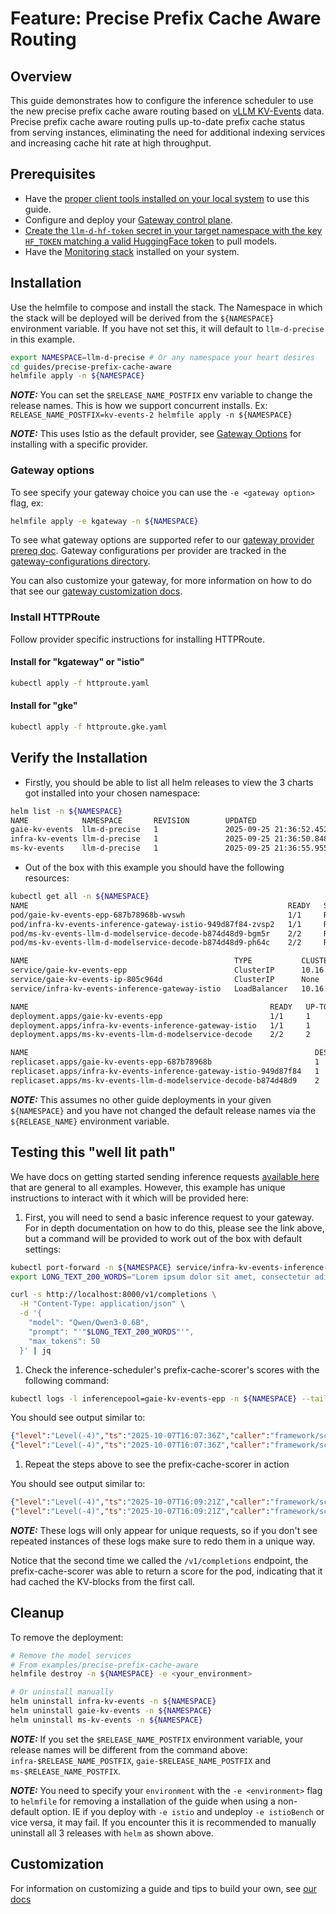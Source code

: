 # Feature: Precise Prefix Cache Aware Routing

## Overview

This guide demonstrates how to configure the inference scheduler to use the new precise prefix cache aware routing based on [vLLM KV-Events](https://github.com/vllm-project/vllm/issues/16669) data. Precise prefix cache aware routing pulls up-to-date prefix cache status from serving instances, eliminating the need for additional indexing services and increasing cache hit rate at high throughput.

## Prerequisites

- Have the [proper client tools installed on your local system](../prereq/client-setup/README.md) to use this guide.
- Configure and deploy your [Gateway control plane](../prereq/gateway-provider/README.md).
- [Create the `llm-d-hf-token` secret in your target namespace with the key `HF_TOKEN` matching a valid HuggingFace token](../prereq/client-setup/README.md#huggingface-token) to pull models.
- Have the [Monitoring stack](../../docs/monitoring/README.md) installed on your system.

## Installation

Use the helmfile to compose and install the stack. The Namespace in which the stack will be deployed will be derived from the `${NAMESPACE}` environment variable. If you have not set this, it will default to `llm-d-precise` in this example.

```bash
export NAMESPACE=llm-d-precise # Or any namespace your heart desires
cd guides/precise-prefix-cache-aware
helmfile apply -n ${NAMESPACE}
```

**_NOTE:_** You can set the `$RELEASE_NAME_POSTFIX` env variable to change the release names. This is how we support concurrent installs. Ex: `RELEASE_NAME_POSTFIX=kv-events-2 helmfile apply -n ${NAMESPACE}`

**_NOTE:_** This uses Istio as the default provider, see [Gateway Options](./README.md#gateway-options) for installing with a specific provider.

### Gateway options

To see specify your gateway choice you can use the `-e <gateway option>` flag, ex:

```bash
helmfile apply -e kgateway -n ${NAMESPACE}
```

To see what gateway options are supported refer to our [gateway provider prereq doc](../prereq/gateway-provider/README.md#supported-providers). Gateway configurations per provider are tracked in the [gateway-configurations directory](../prereq/gateway-provider/common-configurations/).

You can also customize your gateway, for more information on how to do that see our [gateway customization docs](../../docs/customizing-your-gateway.md).

### Install HTTPRoute

Follow provider specific instructions for installing HTTPRoute.

#### Install for "kgateway" or "istio"

```bash
kubectl apply -f httproute.yaml
```

#### Install for "gke"

```bash
kubectl apply -f httproute.gke.yaml
```

## Verify the Installation

- Firstly, you should be able to list all helm releases to view the 3 charts got installed into your chosen namespace:

```bash
helm list -n ${NAMESPACE}
NAME            NAMESPACE       REVISION        UPDATED                                 STATUS          CHART                           APP VERSION
gaie-kv-events  llm-d-precise   1               2025-09-25 21:36:52.452999581 +0000 UTC deployed        inferencepool-v1.0.1            v1.0.1
infra-kv-events llm-d-precise   1               2025-09-25 21:36:50.848300265 +0000 UTC deployed        llm-d-infra-v1.3.3              v0.3.0     
ms-kv-events    llm-d-precise   1               2025-09-25 21:36:55.955958022 +0000 UTC deployed        llm-d-modelservice-v0.2.11      v0.2.0 
```

- Out of the box with this example you should have the following resources:

```bash
kubectl get all -n ${NAMESPACE}
NAME                                                          READY   STATUS    RESTARTS   AGE
pod/gaie-kv-events-epp-687b78968b-wvswh                       1/1     Running   0          80s
pod/infra-kv-events-inference-gateway-istio-949d87f84-zvsp2   1/1     Running   0          85s
pod/ms-kv-events-llm-d-modelservice-decode-b874d48d9-bgm5r    2/2     Running   0          75s
pod/ms-kv-events-llm-d-modelservice-decode-b874d48d9-ph64c    2/2     Running   0          75s

NAME                                              TYPE           CLUSTER-IP   EXTERNAL-IP   PORT(S)                        AGE
service/gaie-kv-events-epp                        ClusterIP      10.16.2.44   <none>        9002/TCP,9090/TCP,5557/TCP     81s
service/gaie-kv-events-ip-805c964d                ClusterIP      None         <none>        54321/TCP                      75s
service/infra-kv-events-inference-gateway-istio   LoadBalancer   10.16.1.30   10.16.4.2     15021:32033/TCP,80:39332/TCP   86s

NAME                                                      READY   UP-TO-DATE   AVAILABLE   AGE
deployment.apps/gaie-kv-events-epp                        1/1     1            1           81s
deployment.apps/infra-kv-events-inference-gateway-istio   1/1     1            1           86s
deployment.apps/ms-kv-events-llm-d-modelservice-decode    2/2     2            2           76s

NAME                                                                DESIRED   CURRENT   READY   AGE
replicaset.apps/gaie-kv-events-epp-687b78968b                       1         1         1       81s
replicaset.apps/infra-kv-events-inference-gateway-istio-949d87f84   1         1         1       86s
replicaset.apps/ms-kv-events-llm-d-modelservice-decode-b874d48d9    2         2         2       76s
```

**_NOTE:_** This assumes no other guide deployments in your given `${NAMESPACE}` and you have not changed the default release names via the `${RELEASE_NAME}` environment variable.

## Testing this "well lit path"

We have docs on getting started sending inference requests [available here](../../docs/getting-started-inferencing.md) that are general to all examples. However, this example has unique instructions to interact with it which will be provided here:

1. First, you will need to send a basic inference request to your gateway. For in depth documentation on how to do this, please see the link above, but a command will be provided to work out of the box with default settings:

```bash
kubectl port-forward -n ${NAMESPACE} service/infra-kv-events-inference-gateway-istio 8000:80
export LONG_TEXT_200_WORDS="Lorem ipsum dolor sit amet, consectetur adipiscing elit. Sed do eiusmod tempor incididunt ut labore et dolore magna aliqua. Ut enim ad minim veniam, quis nostrud exercitation ullamco laboris nisi ut aliquip ex ea commodo consequat. Duis aute irure dolor in reprehenderit in voluptate velit esse cillum dolore eu fugiat nulla pariatur. Excepteur sint occaecat cupidatat non proident, sunt in culpa qui officia deserunt mollit anim id est laborum. Lorem ipsum dolor sit amet, consectetur adipiscing elit. Sed do eiusmod tempor incididunt ut labore et dolore magna aliqua. Ut enim ad minim veniam, quis nostrud exercitation ullamco laboris nisi ut aliquip ex ea commodo consequat. Duis aute irure dolor in reprehenderit in voluptate velit esse cillum dolore eu fugiat nulla pariatur. Excepteur sint occaecat cupidatat non proident, sunt in culpa qui officia deserunt mollit anim id est laborum."

curl -s http://localhost:8000/v1/completions \
  -H "Content-Type: application/json" \
  -d '{
    "model": "Qwen/Qwen3-0.6B",
    "prompt": "'"$LONG_TEXT_200_WORDS"'",
    "max_tokens": 50
  }' | jq
```

1. Check the inference-scheduler's prefix-cache-scorer's scores with the following command:

```bash
kubectl logs -l inferencepool=gaie-kv-events-epp -n ${NAMESPACE} --tail 100 | grep "Calculated score" | grep "precise-prefix-cache-scorer/precise-prefix-cache-scorer"
```

You should see output similar to:

```json
{"level":"Level(-4)","ts":"2025-10-07T16:07:36Z","caller":"framework/scheduler_profile.go:165","msg":"Calculated score","x-request-id":"77790804-deb4-441a-9a03-d771d8e20778","objectiveKey":"","incomingModelName":"Qwen/Qwen3-0.6B","targetModelName":"Qwen/Qwen3-0.6B","priority":0,"plugin":"precise-prefix-cache-scorer/precise-prefix-cache-scorer","endpoint":{"name":"ms-kv-events-llm-d-modelservice-decode-75499f8dc5-pbp84","namespace":"llm-d-precise"},"score":0}
{"level":"Level(-4)","ts":"2025-10-07T16:07:36Z","caller":"framework/scheduler_profile.go:165","msg":"Calculated score","x-request-id":"77790804-deb4-441a-9a03-d771d8e20778","objectiveKey":"","incomingModelName":"Qwen/Qwen3-0.6B","targetModelName":"Qwen/Qwen3-0.6B","priority":0,"plugin":"precise-prefix-cache-scorer/precise-prefix-cache-scorer","endpoint":{"name":"ms-kv-events-llm-d-modelservice-decode-75499f8dc5-kgnqh","namespace":"llm-d-precise"},"score":0}
```

1. Repeat the steps above to see the prefix-cache-scorer in action

You should see output similar to:

```json
{"level":"Level(-4)","ts":"2025-10-07T16:09:21Z","caller":"framework/scheduler_profile.go:165","msg":"Calculated score","x-request-id":"f4c967aa-ad15-4be2-8640-55164da18dfa","objectiveKey":"","incomingModelName":"Qwen/Qwen3-0.6B","targetModelName":"Qwen/Qwen3-0.6B","priority":0,"plugin":"precise-prefix-cache-scorer/precise-prefix-cache-scorer","endpoint":{"name":"ms-kv-events-llm-d-modelservice-decode-75499f8dc5-pbp84","namespace":"llm-d-precise"},"score":0}
{"level":"Level(-4)","ts":"2025-10-07T16:09:21Z","caller":"framework/scheduler_profile.go:165","msg":"Calculated score","x-request-id":"f4c967aa-ad15-4be2-8640-55164da18dfa","objectiveKey":"","incomingModelName":"Qwen/Qwen3-0.6B","targetModelName":"Qwen/Qwen3-0.6B","priority":0,"plugin":"precise-prefix-cache-scorer/precise-prefix-cache-scorer","endpoint":{"name":"ms-kv-events-llm-d-modelservice-decode-75499f8dc5-kgnqh","namespace":"llm-d-precise"},"score":1}
```

**_NOTE:_** These logs will only appear for unique requests, so if you don't see repeated instances of these logs make sure to redo them in a unique way.

Notice that the second time we called the `/v1/completions` endpoint, the prefix-cache-scorer was able to return a score for the pod,
indicating that it had cached the KV-blocks from the first call.

## Cleanup

To remove the deployment:

```bash
# Remove the model services
# From examples/precise-prefix-cache-aware
helmfile destroy -n ${NAMESPACE} -e <your_environment>

# Or uninstall manually
helm uninstall infra-kv-events -n ${NAMESPACE}
helm uninstall gaie-kv-events -n ${NAMESPACE}
helm uninstall ms-kv-events -n ${NAMESPACE}
```

**_NOTE:_** If you set the `$RELEASE_NAME_POSTFIX` environment variable, your release names will be different from the command above: `infra-$RELEASE_NAME_POSTFIX`, `gaie-$RELEASE_NAME_POSTFIX` and `ms-$RELEASE_NAME_POSTFIX`.

**_NOTE:_** You need to specify your `environment` with the `-e <environment>` flag to `helmfile` for removing a installation of the guide when using a non-default option. IE if you deploy with `-e istio` and undeploy `-e istioBench` or vice versa, it may fail. If you encounter this it is recommended to manually uninstall all 3 releases with `helm` as shown above.

## Customization

For information on customizing a guide and tips to build your own, see [our docs](../../docs/customizing-a-guide.md)
